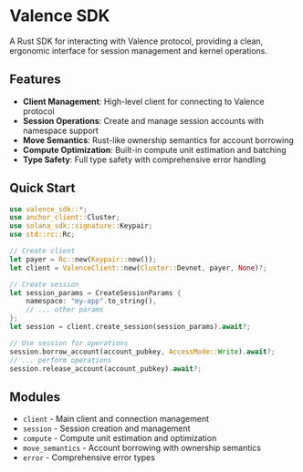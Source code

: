 # Valence SDK

A Rust SDK for interacting with Valence protocol, providing a clean, ergonomic interface for session management and kernel operations.

## Features

- **Client Management**: High-level client for connecting to Valence protocol
- **Session Operations**: Create and manage session accounts with namespace support
- **Move Semantics**: Rust-like ownership semantics for account borrowing
- **Compute Optimization**: Built-in compute unit estimation and batching
- **Type Safety**: Full type safety with comprehensive error handling

## Quick Start

```rust
use valence_sdk::*;
use anchor_client::Cluster;
use solana_sdk::signature::Keypair;
use std::rc::Rc;

// Create client
let payer = Rc::new(Keypair::new());
let client = ValenceClient::new(Cluster::Devnet, payer, None)?;

// Create session
let session_params = CreateSessionParams {
    namespace: "my-app".to_string(),
    // ... other params
};
let session = client.create_session(session_params).await?;

// Use session for operations
session.borrow_account(account_pubkey, AccessMode::Write).await?;
// ... perform operations
session.release_account(account_pubkey).await?;
```

## Modules

- `client` - Main client and connection management
- `session` - Session creation and management
- `compute` - Compute unit estimation and optimization
- `move_semantics` - Account borrowing with ownership semantics
- `error` - Comprehensive error types
